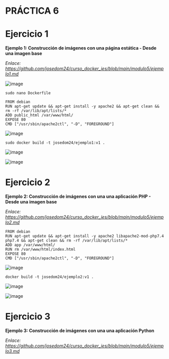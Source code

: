 # PRÁCTICA 6

# Ejercicio 1

**Ejemplo 1: Construcción de imágenes con una página estática - Desde una imagen base**

*Enlace: https://github.com/josedom24/curso_docker_ies/blob/main/modulo5/ejemplo1.md*

![image](https://user-images.githubusercontent.com/114391559/222523873-1f6c0704-e38e-4b71-9949-b57d5ee9d10d.png)

```sudo nano Dockerfile```

```
FROM debian
RUN apt-get update && apt-get install -y apache2 && apt-get clean && rm -rf /var/lib/apt/lists/*
ADD public_html /var/www/html/
EXPOSE 80
CMD ["/usr/sbin/apache2ctl", "-D", "FOREGROUND"]
```

![image](https://user-images.githubusercontent.com/114391559/222524322-6887c8de-0ab4-4f7a-bfd6-6234f69632a9.png)

```sudo docker build -t josedom24/ejemplo1:v1 .```

![image](https://user-images.githubusercontent.com/114391559/222524628-4573304b-d2c4-40c0-ae52-b82623a3b445.png)

![image](https://user-images.githubusercontent.com/114391559/222524788-6aab896d-7f24-41dd-9d37-544d7ed4aa36.png)

# Ejercicio 2

**Ejemplo 2: Construcción de imágenes con una una aplicación PHP - Desde una imagen base**

*Enlace: https://github.com/josedom24/curso_docker_ies/blob/main/modulo5/ejemplo2.md*

```
FROM debian
RUN apt-get update && apt-get install -y apache2 libapache2-mod-php7.4 php7.4 && apt-get clean && rm -rf /var/lib/apt/lists/*
ADD app /var/www/html/
RUN rm /var/www/html/index.html
EXPOSE 80
CMD ["/usr/sbin/apache2ctl", "-D", "FOREGROUND"]
```

![image](https://user-images.githubusercontent.com/114391559/222526709-a2d31ef6-3aa0-4f79-ab51-3b428208497d.png)

```
docker build -t josedom24/ejemplo2:v1 .
```

![image](https://user-images.githubusercontent.com/114391559/222527285-ababb931-d000-4fd9-a508-287f0e2f0c70.png)

![image](https://user-images.githubusercontent.com/114391559/222527755-681d00b6-41c7-4f56-b7eb-7ae881241cb1.png)




# Ejercicio 3

**Ejemplo 3: Construcción de imágenes con una una aplicación Python**

*Enlace: https://github.com/josedom24/curso_docker_ies/blob/main/modulo5/ejemplo3.md*















